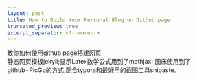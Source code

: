 ```yaml
---
layout: post
title: How to Build Your Personal Blog on Github page
truncated_preview: true
excerpt_separator: <!--more--> 
---
```


<div class="message">
教你如何使用github page搭建网页<br>
静态网页模板jekyll;显示Latex数学公式用到了mathjax; 图床使用到了github+PicGo的方式,配合typora和最好用的截图工具snipaste。
</div>    

<!--more-->
